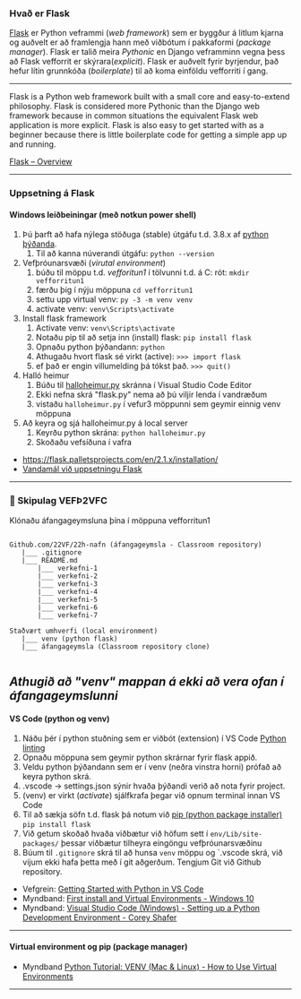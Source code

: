 ### Hvað er Flask

[Flask](https://flask.palletsprojects.com/en/2.1.x/) er Python veframmi (_web framework_) sem er byggður á litlum kjarna og auðvelt er að framlengja hann með viðbótum í pakkaformi (_package manager_). Flask er talið meira _Pythonic_ en Django veframminn vegna þess að Flask vefforrit er skýrara(_explicit_). Flask er auðvelt fyrir byrjendur, það hefur lítin grunnkóða (_boilerplate_) til að koma einföldu vefforriti í gang.

---

Flask is a Python web framework built with a small core and easy-to-extend philosophy. 
Flask is considered more Pythonic than the Django web framework because in common situations the equivalent Flask web application is more explicit. Flask is also easy to get started with as a beginner because there is little boilerplate code for getting a simple app up and running. 

[Flask – Overview](https://www.tutorialspoint.com/flask/flask_quick_guide.htm)

---

### Uppsetning á Flask

#### Windows leiðbeiningar (með notkun power shell)
1. Þú þarft að hafa nýlega stöðuga (stable) útgáfu t.d. 3.8.x af [python þýðanda](https://www.python.org/downloads/release/python-387/).
    1. Til að kanna núverandi útgáfu:  `python --version` 
1. Vefþróunarsvæði (_virutal environment_)
    1. búðu til möppu t.d. _vefforitun1_ í tölvunni t.d. á C: rót: `mkdir vefforritun1`
    1. færðu þig í nýju möppuna `cd vefforritun1`
    1. settu upp virtual venv: `py -3 -m venv venv`
    1. activate venv: `venv\Scripts\activate`
1. Install flask framework 
    1. Activate venv: `venv\Scripts\activate`
    1. Notaðu pip til að setja inn (install) flask: `pip install flask`
    1. Opnaðu python þýðandann: `python`            
    1. Athugaðu hvort flask sé virkt (active):  `>>> import flask`  
    1. ef það er engin villumelding þá tókst það.  `>>> quit()`
1. Halló heimur
    1. Búðu til [halloheimur.py](Routes/halloheimur.md) skránna í Visual Studio Code Editor 
    1. Ekki nefna skrá "flask.py" nema að þú viljir lenda í vandræðum  
    1. vistaðu `halloheimur.py` í vefur3 möppunni sem geymir einnig venv möppuna
1. Að keyra og sjá halloheimur.py á local server
    1. Keyrðu python skrána: `python halloheimur.py`
    1. Skoðaðu vefsíðuna í vafra

- https://flask.palletsprojects.com/en/2.1.x/installation/
- [Vandamál við uppsetningu Flask](Vandamal.md)

---

### 🌈 Skipulag VEFÞ2VFC

Klónaðu áfangageymsluna þína í möppuna vefforritun1  

```

Github.com/22VF/22h-nafn (áfangageymsla - Classroom repository)
   |___ .gitignore
   |___ README.md
       |___ verkefni-1 
       |___ verkefni-2 
       |___ verkefni-3 
       |___ verkefni-4 
       |___ verkefni-5 
       |___ verkefni-6
       |___ verkefni-7
       
Staðvært umhverfi (local environment)
   |___	venv (python flask)
   |___	áfangageymsla (Classroom repository clone)
   
```
_Athugið að "venv" mappan á **ekki** að vera ofan í áfangageymslunni_
---

#### VS Code (python og venv)

1. Náðu þér í python stuðning sem er viðbót (extension) í VS Code [Python linting](https://marketplace.visualstudio.com/items?itemName=ms-python.python)
1. Opnaðu möppuna sem geymir python skrárnar fyrir flask appið.
1. Veldu python þýðandann sem er í venv (neðra vinstra horni) prófað að keyra python skrá.
1. .vscode -> settings.json  sýnir hvaða þýðandi verið að nota fyrir project.
1. (venv) er virkt (_activate_) sjálfkrafa þegar við opnum terminal innan VS Code  
1. Til að sækja söfn t.d. flask þá notum við [pip (python package installer)](https://pypi.org/) `pip install flask` 
1. Við getum skoðað hvaða viðbætur við höfum sett í `env/Lib/site-packages/` þessar viðbætur tilheyra eingöngu vefþróunarsvæðinu
1. Búum til `.gitignore` skrá  til að hunsa `venv` möppu og `.vscode skrá, við vijum ekki hafa þetta með í git aðgerðum. Tengjum Git við Github repository.

- Vefgrein: [Getting Started with Python in VS Code](https://code.visualstudio.com/docs/python/python-tutorial)
- Myndband: [First install and Virtual Environments - Windows 10](https://www.youtube.com/watch?v=x1cbYa2SSlE)
- Myndband: [Visual Studio Code (Windows) - Setting up a Python Development Environment - Corey Shafer](https://www.youtube.com/watch?v=-nh9rCzPJ20)

---

#### Virtual environment og pip (package manager)
 - Myndband [Python Tutorial: VENV (Mac & Linux) - How to Use Virtual Environments](https://www.youtube.com/watch?v=Kg1Yvry_Ydk)
 
---

<!--
### Skoða betur linka (kennari)
- http://www.compjour.org/lessons/flask-single-page/hello-tiny-flask-app/
- https://pythonbasics.org/flask-tutorial-hello-world/
- [Flask Mega Tutorial](https://blog.miguelgrinberg.com/post/the-flask-mega-tutorial-part-i-hello-world)
- Flask by Example – Project Setup https://realpython.com/flask-by-example-part-1-project-setup/
-->

<!--

#### Mac leiðbeiningar
Python Environment 101 - https://towardsdatascience.com/python-environment-101-1d68bda3094d
  - pyenv vs pipenv vs virtualenv

- https://opensource.com/article/19/6/python-virtual-environments-mac
  - homebrew + pyenv ( pyenv is a Python version management.)
- https://opensource.com/article/19/5/python-3-default-mac
---

-->
